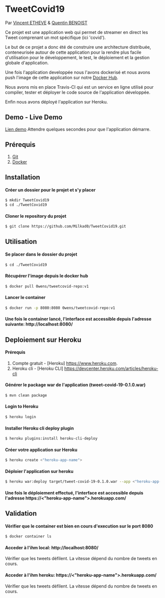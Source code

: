 # TweetCovid19

Par [Vincent ETHEVE](mailto:vincent.etheve@edu.ece.fr) & [Quentin BENOIST](mailto:quentin.benoist@edu.ece.fr)

Ce projet est une application web qui permet de streamer en direct les Tweet comprenant un mot spécifique (ici 'covid').

Le but de ce projet a donc été de construire une architecture distribuée, conteneurisée autour de cette application pour la rendre plus facile d'utilisation pour le développement, le test, le déploiement et la gestion globale d'application.

Une fois l'application developpée nous l'avons dockerisé et nous avons push l'image de cette application sur notre [Docker Hub](https://hub.docker.com/repository/docker/0wens/repository).

Nous avons mis en place Travis-CI qui est un service en ligne utilisé pour compiler, tester et déployer le code source de l'application développée. 

Enfin nous avons déployé l'application sur Heroku.

## Demo - Live Demo 
[Lien demo](https://tweetcovid19.herokuapp.com/)
Attendre quelques secondes pour que l'application démarre.


## Prérequis
1. [Git](https://git-scm.com/book/fr/v2/Démarrage-rapide-Installation-de-Git)
2. [Docker](https://docs.docker.com/get-docker/)


## Installation

#### Créer un dossier pour le projet et s'y placer
```bash
$ mkdir TweetCovid19
$ cd ./TweetCovid19
```

#### Cloner le repository du projet
```bash
$ git clone https://github.com/Milkad0/TweetCovid19.git
```


## Utilisation

#### Se placer dans le dossier du projet
```bash
$ cd ./TweetCovid19
```

#### Récupérer l'image depuis le docker hub
```bash
$ docker pull 0wens/tweetcovid-repo:v1
```

#### Lancer le container
```bash
$ docker run -p 8080:8080 0wens/tweetcovid-repo:v1
```

#### Une fois le container lancé, l'interface est accessible depuis l'adresse suivante: http://localhost:8080/


## Deploiement sur Heroku

#### Prérequis
1. Compte gratuit - [Heroku] https://www.heroku.com.
2. Heroku cli - [Heroku CLI] https://devcenter.heroku.com/articles/heroku-cli

#### Générer le package war de l'application (tweet-covid-19-0.1.0.war)
```sh
$ mvn clean package
```

#### Login to Heroku 
```sh
$ heroku login
```

#### Installer Heroku cli deploy plugin
```sh
$ heroku plugins:install heroku-cli-deploy
```

#### Créer votre application sur Heroku
```sh
$ heroku create <"heroku-app-name">
```

#### Déploier l'application sur heroku
```sh
$ heroku war:deploy target/tweet-covid-19-0.1.0.war --app <"heroku-app-name">
```

#### Une fois le déploiement effectué, l'interface est accessible depuis l'adresse https://<"heroku-app-name">.herokuapp.com/


## Validation

#### Vérifier que le container est bien en cours d'execution sur le port 8080
```bash
$ docker container ls
```

#### Acceder à l'ihm local: http://localhost:8080/
Vérifier que les tweets défilent. La vitesse dépend du nombre de tweets en cours.

#### Acceder à l'ihm heroku: https://<"heroku-app-name">.herokuapp.com/
Vérifier que les tweets défilent. La vitesse dépend du nombre de tweets en cours.
